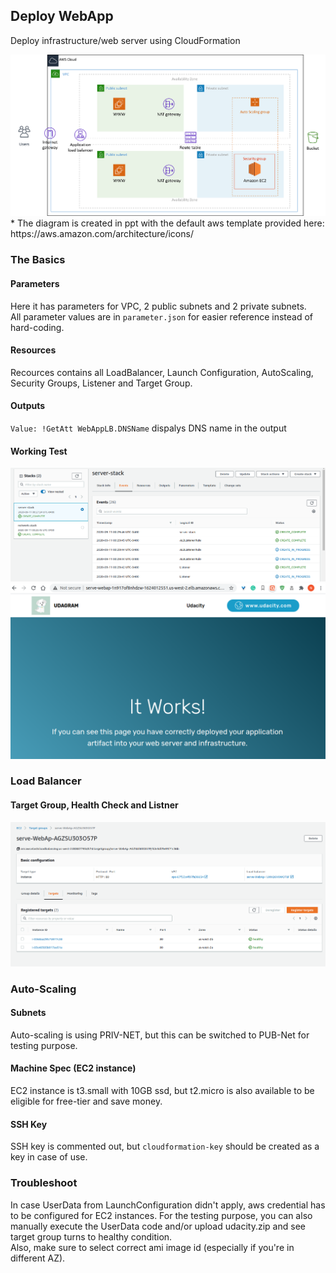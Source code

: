 ## Deploy WebApp

Deploy infrastructure/web server using CloudFormation

  <img src="https://github.com/na6an/CDevOps/blob/master/P2_Deploy_WebApp/img/diagram.png" alt="alt text">  
* The diagram is created in ppt with the default aws template provided here: https://aws.amazon.com/architecture/icons/

### The Basics  
#### Parameters  
Here it has parameters for VPC, 2 public subnets and 2 private subnets.  
All parameter values are in `parameter.json` for easier reference instead of hard-coding.

#### Resources  
Recources contains all LoadBalancer, Launch Configuration, AutoScaling, Security Groups, Listener and Target Group.

#### Outputs  
`Value: !GetAtt WebAppLB.DNSName` dispalys DNS name in the output

#### Working Test
  <img src="https://github.com/na6an/CDevOps/blob/master/P2_Deploy_WebApp/img/stacks.png" alt="alt text">  

  <img src="https://github.com/na6an/CDevOps/blob/master/P2_Deploy_WebApp/img/udagram.png" alt="alt text">  

### Load Balancer  
#### Target Group, Health Check and Listner
  <img src="https://github.com/na6an/CDevOps/blob/master/P2_Deploy_WebApp/img/target_health.png" alt="alt text">  

### Auto-Scaling  
#### Subnets  
Auto-scaling is using PRIV-NET, but this can be switched to PUB-Net for testing purpose.

#### Machine Spec (EC2 instance)  
EC2 instance is t3.small with 10GB ssd, but t2.micro is also available to be eligible for free-tier and save money.  

#### SSH Key 
SSH key is commented out, but `cloudformation-key` should be created as a key in case of use.  

### Troubleshoot  
In case UserData from LaunchConfiguration didn't apply, aws credential has to be configured for EC2 instances. For the testing purpose, you can also manually execute the UserData code and/or upload udacity.zip and see target group turns to healthy condition.  
Also, make sure to select correct ami image id (especially if you're in different AZ).

